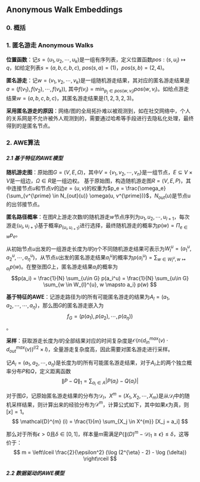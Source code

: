 ## Anonymous Walk Embeddings

### 0. 概括


### 1. 匿名游走 Anonymous Walks

**位置函数**：记$s = (u_1, u_2, \cdots, u_k)$是一组有序列表，定义位置函数$pos: (s, u_i) \mapsto q$，如给定列表$s = (a, b, c, b, c)$, $pos(s, a) = (1)$，$pos(s, b) = (2, 4)$。

**匿名游走**：记$w = (v_1, v_2, \cdots, v_k)$是一组随机游走结果，其对应的匿名游走结果是$a = (f(v_1), f(v_2), \cdots, f(v_k))$, 其中$f(v_i) = \min_{p_j \in pos(w, v_i)} pos(w, v_i)$。如给点游走结果$w = (a, b, c, b, c)$，其匿名游走结果是$(1, 2, 3, 2, 3)$。

**采用匿名游走的原因**：网络/图的全局拓扑难以被观测到，如在社交网络中，个人的关系网是不允许被外人观测到的，需要通过哈希等手段进行去隐私化处理，最终得到的是匿名节点。


### 2. AWE算法

#### _2.1 基于特征的AWE模型_


**随机游走图**：原始图$G = (V, E, \Omega)$，其中$V=\{ v_1, v_2, \cdots, v_n \}$是一组节点，$E\subseteq V \times V$是一组边，$\Omega \in R$是一组边权。
基于原始图，构造随机游走图$R = (V, E, P)$，其中连接节点$u$和节点$v$的边$e=(u, v)$的权重为$p_e = \frac{\omega_e}{\sum_{v^{\prime} \in N_{out}(u)} \omega(u, v^{\prime})}$，$N_{out}(u)$是节点u的出邻接节点。

**匿名路径概率**：在图$R$上游走次数$l$的随机游走$w$节点序列为$u_1, u_2, \cdots, u_{l+1}$，每次游走$(u_i, u_{i+1})$基于概率$p_{(u_i, u_{i+1})}$进行选择，最终随机游走的概率为$p(w) = \Pi_{e\in w} p_{e}$。

从初始节点$u$出发的一组游走长度为$l$的$\eta$个不同随机游走结果可表示为$W_{l}^{u} = (a_1^u, a_2^u, \cdots, a_{\eta}^u)$，从节点$u$出发的匿名游走结果$a_{i}^{u}$的概率为$p(a_{i}^{u}) = \sum_{w \in W_{l}^{u}, w \mapsto a_i} p(w)$。在整张图$G$上，匿名游走结果$a_i$的概率为
$$p(a_i) = \frac{1}{N} \sum_{u\in G} p(a_i^u) = \frac{1}{N} \sum_{u\in G} \sum_{w \in W_{l}^{u}, w \mapsto a_i} p(w) $$

**基于特征的AWE**：记游走路径为$l$的所有可能匿名游走的结果为$A_l=(a_1, a_2, \cdots, \cdots, a_{\eta})$，那么图$G$的匿名游走嵌入为
$$ f_{G} = (p(a_1), p(a_2), \cdots, p(a_{\eta})) $$。

**采样**：获取游走长度为$l$的全部结果对应的时间复杂度是$\mathcal{O} (n(d_{in}^{max}(v) \cdot d_{out}^{max} (v))^{l/2}\times l)$，全量游走复杂度高，因此需要对匿名游走进行采样。

记$A_l = (a_1, a_2, \cdots, a_{\eta})$是长度为$l$的所有可能匿名游走结果，对于$A_l$上的两个独立概率分布$P$和$Q$，定义距离函数
$$ \| P- Q \|_1 =  \sum_{a_i \in A} | P(a_i) - Q(a_i) | $$

对于图$G$，记原始匿名游走结果的分布为$\mathcal{D}_l$，$X^{m} = (X_1, X_2, \cdots, X_m)$是从$\mathcal{D}_l$中的随机采样结果，则计算出来的经验分布为$\mathcal{D}^{m}$，计算公式如下，其中如果$x$为真，则$[x] = 1$。
$$ \mathcal{D}^{m} (i) = \frac{1}{m} \sum_{X_j \in X^{m}} [X_j = a_i] $$

那么对于所有$\epsilon > 0$且$\delta \in [0, 1]$，样本量$m$需满足$P\{ \| \mathcal(D)^{m} - \mathcal{D}  \|_1 \geq \epsilon \} \leq \delta$，这等价于：
$$ m = \left\lceil  \frac{2}{\epsilon^2} (\log (2^{\eta} - 2) - \log (\delta)) \right\rceil $$

#### _2.2 数据驱动的AWE模型_
